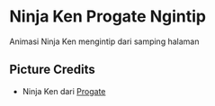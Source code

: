# Ninja Ken Progate Ngintip
Animasi Ninja Ken mengintip dari samping halaman

## Picture Credits
 * Ninja Ken dari [Progate](https://progate.com)
